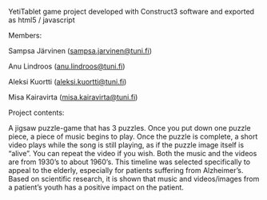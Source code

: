 YetiTablet game project developed with Construct3 software and exported as html5 / javascript

Members:  

Sampsa Järvinen (sampsa.jarvinen@tuni.fi) 

Anu Lindroos (anu.lindroos@tuni.fi) 

Aleksi Kuortti (aleksi.kuortti@tuni.fi) 

Misa Kairavirta (misa.kairavirta@tuni.fi) 


Project contents:  

A jigsaw puzzle-game that has 3 puzzles. Once you put down one puzzle piece, a piece of music begins to play. Once the puzzle is complete, a short video plays while the song is still playing, as if the puzzle image itself is “alive”. You can repeat the video if you wish. Both the music and the videos are from 1930’s to about 1960’s. This timeline was selected specifically to appeal to the elderly, especially for patients suffering from Alzheimer’s. Based on scientific research, it is shown that music and videos/images from a patient’s youth has a positive impact on the patient.
